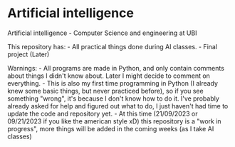 # Artificial intelligence

 Artificial intelligence - Computer Science and engineering at UBI

 This repository has:
    - All practical things done during AI classes.
    - Final project (Later) 

Warnings:
    - All programs are made in Python, and only contain comments about things I didn't know about. Later I might decide to comment on everything.
    - This is also my first time programming in Python (I already knew some basic things, but never practiced before), so if you see something "wrong", it's because I don't know how to do it. I've probably already asked for help and figured out what to do, I just haven't had time to update the code and repository yet.
    - At this time (21/09/2023 or 09/21/2023 if you like the american style xD) this repository is a "work in progress", more things will be added in the coming weeks (as I take AI classes)

